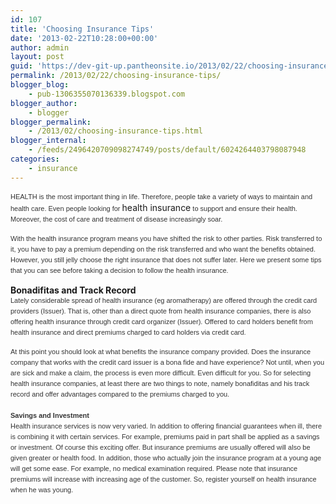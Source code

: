 ```yaml
---
id: 107
title: 'Choosing Insurance Tips'
date: '2013-02-22T10:28:00+00:00'
author: admin
layout: post
guid: 'https://dev-git-up.pantheonsite.io/2013/02/22/choosing-insurance-tips/'
permalink: /2013/02/22/choosing-insurance-tips/
blogger_blog:
    - pub-1306355070136339.blogspot.com
blogger_author:
    - blogger
blogger_permalink:
    - /2013/02/choosing-insurance-tips.html
blogger_internal:
    - /feeds/2496420709098274749/posts/default/6024264403798087948
categories:
    - insurance
---
```


<div dir="ltr" style="text-align: left;"><span style="background-color: white; color: #333333; font-family: Verdana, Arial, Helvetica, sans-serif; font-size: 11px; line-height: 17.03125px; text-align: justify;">HEALTH is the most important thing in life. Therefore, people take a variety of ways to maintain and health care. Even people looking for </span>health insurance<span style="background-color: white; color: #333333; font-family: Verdana, Arial, Helvetica, sans-serif; font-size: 11px; line-height: 17.03125px; text-align: justify;"> to support and ensure their health. Moreover, the cost of care and treatment of disease increasingly soar.</span>  
  
<span style="background-color: white; color: #333333; font-family: Verdana, Arial, Helvetica, sans-serif; font-size: 11px; line-height: 17.03125px; text-align: justify;">With the health insurance program means you have shifted the risk to other parties. Risk transferred to it, you have to pay a premium depending on the risk transferred and who want the benefits obtained. However, you still jelly choose the right insurance that does not suffer later. Here we present some tips that you can see before taking a decision to follow the health insurance.</span>  
  
**Bonadifitas and Track Record**  
<span style="background-color: white; color: #333333; font-family: Verdana, Arial, Helvetica, sans-serif; font-size: 11px; line-height: 17.03125px; text-align: justify;">Lately considerable spread of health insurance (eg aromatherapy) are offered through the credit card providers (Issuer). That is, other than a direct quote from health insurance companies, there is also offering health insurance through credit card organizer (Issuer). Offered to card holders benefit from health insurance and direct premiums charged to card holders via credit card.</span>  
  
<span style="background-color: white; color: #333333; font-family: Verdana, Arial, Helvetica, sans-serif; font-size: 11px; line-height: 17.03125px; text-align: justify;">At this point you should look at what benefits the insurance company provided. Does the insurance company that works with the credit card issuer is a bona fide and have experience? Not until, when you are sick and make a claim, the process is even more difficult. Even difficult for you. So for selecting health insurance companies, at least there are two things to note, namely bonafiditas and his track record and offer advantages compared to the premiums charged to you.</span>  
<span style="background-color: white; color: #333333; display: inline; font-family: Verdana, Arial, Helvetica, sans-serif; font-size: 11px; line-height: 17.03125px; text-align: justify;">  
**Savings and Investment**  
Health insurance services is now very varied. In addition to offering financial guarantees when ill, there is combining it with certain services. For example, premiums paid in part shall be applied as a savings or investment. Of course this exciting offer. But insurance premiums are usually offered will also be given greater or health food. In addition, those who actually join the insurance program at a young age will get some ease. For example, no medical examination required. Please note that insurance premiums will increase with increasing age of the customer. So, register yourself on health insurance when he was young.

</span></div>